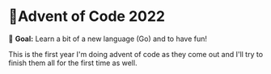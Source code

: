 # 🎄Advent of Code 2022
🏁 **Goal:** Learn a bit of a new language (Go) and to have fun!

This is the first year I'm doing advent of code as they come out and I'll try to finish them all for the first time as well.